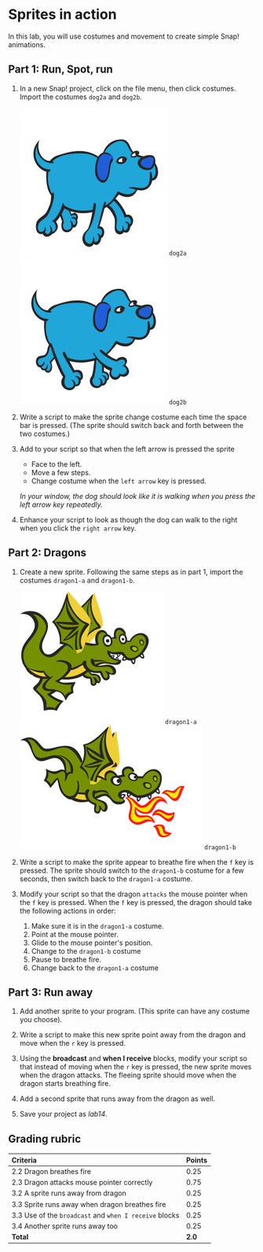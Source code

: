 # Sprites in action

In this lab, you will use costumes and movement to create simple Snap! animations.

## Part 1: Run, Spot, run

1. In a new Snap! project, click on the file menu, then click costumes.  Import the costumes `dog2a` and `dog2b`.

    ![Dog2a](images/dog2a.svg)
    `dog2a`
    ![Dog2b](images/dog2b.svg)
    `dog2b`

2. Write a script to make the sprite change costume each time the space bar is pressed. (The sprite should switch back and forth between the two costumes.)

3. Add to your script so that when the left arrow is pressed the sprite

    * Face to the left.
    * Move a few steps.
    * Change costume when the `left arrow` key is pressed.

    _In your window, the dog should look like it is walking when you press the left arrow key repeatedly._

4. Enhance your script to look as though the dog can walk to the right when you click the `right arrow` key.

## Part 2: Dragons

1. Create a new sprite. Following the same steps as in part 1, import the costumes `dragon1-a` and `dragon1-b`.

    ![Dragon 1-a](images/dragon1a.svg)
    `dragon1-a`
    ![Dragon 1-b](images/dragon1b.svg)
    `dragon1-b`

2. Write a script to make the sprite appear to breathe fire when the `f` key is pressed.  The sprite should switch to the `dragon1-b` costume for a few seconds, then switch back to the `dragon1-a` costume.

3. Modify your script so that the dragon `attacks` the mouse pointer when the `f` key is pressed. When the `f` key is pressed, the dragon should take the following actions in order:

    1. Make sure it is in the `dragon1-a` costume.
    2. Point at the mouse pointer.
    3. Glide to the mouse pointer's position.
    4. Change to the `dragon1-b` costume
    5. Pause to breathe fire.
    6. Change back to the `dragon1-a` costume

## Part 3: Run away

1. Add another sprite to your program.  (This sprite can have any costume you choose).

2. Write a script to make this new sprite point away from the dragon and move when the `r` key is pressed.

3. Using the **broadcast** and **when I receive** blocks, modify your script so that instead of moving when the `r` key is pressed, the new sprite moves when the dragon attacks.  The fleeing sprite should move when the dragon starts breathing fire.

4. Add a second sprite that runs away from the dragon as well.

5. Save your project as _lab14_.

## Grading rubric

| **Criteria**   |  Points   |
| :------------------ | :--- |
| 2.2 Dragon breathes fire | 0.25 |
| 2.3 Dragon attacks mouse pointer correctly  | 0.75 |
| 3.2 A sprite runs away from dragon  | 0.25  |
| 3.3 Sprite runs away when dragon breathes fire  | 0.25 |
| 3.3 Use of the `broadcast` and `when I receive` blocks  | 0.25 |
| 3.4 Another sprite runs away too  | 0.25 |
| **Total** | **2.0** |
